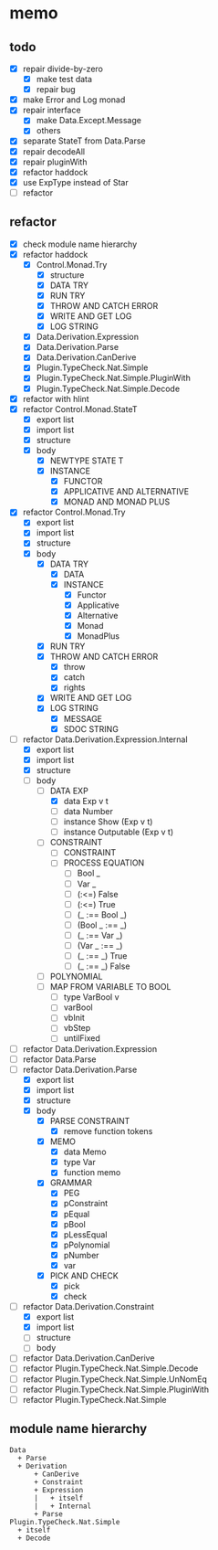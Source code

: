 memo
====

todo
----

* [x] repair divide-by-zero
	+ [x] make test data
	+ [x] repair bug
* [x] make Error and Log monad
* [x] repair interface
	+ [x] make Data.Except.Message
	+ [x] others
* [x] separate StateT from Data.Parse
* [x] repair decodeAll
* [x] repair pluginWith
* [x] refactor haddock
* [x] use ExpType instead of Star
* [ ] refactor

refactor
--------

* [x] check module name hierarchy
* [x] refactor haddock
	+ [x] Control.Monad.Try
		- [x] structure
		- [x] DATA TRY
		- [x] RUN TRY
		- [x] THROW AND CATCH ERROR
		- [x] WRITE AND GET LOG
		- [x] LOG STRING
	+ [x] Data.Derivation.Expression
	+ [x] Data.Derivation.Parse
	+ [x] Data.Derivation.CanDerive
	+ [x] Plugin.TypeCheck.Nat.Simple
	+ [x] Plugin.TypeCheck.Nat.Simple.PluginWith
	+ [x] Plugin.TypeCheck.Nat.Simple.Decode
* [x] refactor with hlint
* [x] refactor Control.Monad.StateT
	+ [x] export list
	+ [x] import list
	+ [x] structure
	+ [x] body
		- [x] NEWTYPE STATE T
		- [x] INSTANCE
			* [x] FUNCTOR
			* [x] APPLICATIVE AND ALTERNATIVE
			* [x] MONAD AND MONAD PLUS
* [x] refactor Control.Monad.Try
	+ [x] export list
	+ [x] import list
	+ [x] structure
	+ [x] body
		- [x] DATA TRY
			* [x] DATA
			* [x] INSTANCE
				+ [x] Functor
				+ [x] Applicative
				+ [x] Alternative
				+ [x] Monad
				+ [x] MonadPlus
		- [x] RUN TRY
		- [x] THROW AND CATCH ERROR
			* [x] throw
			* [x] catch
			* [x] rights
		- [x] WRITE AND GET LOG
		- [x] LOG STRING
			* [x] MESSAGE
			* [x] SDOC STRING
* [ ] refactor Data.Derivation.Expression.Internal
	+ [x] export list
	+ [x] import list
	+ [x] structure
	+ [ ] body
		- [ ] DATA EXP
			* [x] data Exp v t
			* [ ] data Number
			* [ ] instance Show (Exp v t)
			* [ ] instance Outputable (Exp v t)
		- [ ] CONSTRAINT
			* [ ] CONSTRAINT
			* [ ] PROCESS EQUATION
				+ [ ] Bool _
				+ [ ] Var _
				+ [ ] (:<=) False
				+ [ ] (:<=) True
				+ [ ] (_ :== Bool _)
				+ [ ] (Bool _ :== _)
				+ [ ] (_ :== Var _)
				+ [ ] (Var _ :== _)
				+ [ ] (_ :== _) True
				+ [ ] (_ :== _) False
		- [ ] POLYNOMIAL
		- [ ] MAP FROM VARIABLE TO BOOL
			* [ ] type VarBool v
			* [ ] varBool
			* [ ] vbInit
			* [ ] vbStep
			* [ ] untilFixed
* [ ] refactor Data.Derivation.Expression
* [ ] refactor Data.Parse
* [ ] refactor Data.Derivation.Parse
	+ [x] export list
	+ [x] import list
	+ [x] structure
	+ [x] body
		- [x] PARSE CONSTRAINT
			* [x] remove function tokens
		- [x] MEMO
			* [x] data Memo
			* [x] type Var
			* [x] function memo
		- [x] GRAMMAR
			* [x] PEG
			* [x] pConstraint
			* [x] pEqual
			* [x] pBool
			* [x] pLessEqual
			* [x] pPolynomial
			* [x] pNumber
			* [x] var
		- [x] PICK AND CHECK
			* [x] pick
			* [x] check
* [ ] refactor Data.Derivation.Constraint
	* [x] export list
	* [x] import list
	* [ ] structure
	* [ ] body
* [ ] refactor Data.Derivation.CanDerive
* [ ] refactor Plugin.TypeCheck.Nat.Simple.Decode
* [ ] refactor Plugin.TypeCheck.Nat.Simple.UnNomEq
* [ ] refactor Plugin.TypeCheck.Nat.Simple.PluginWith
* [ ] refactor Plugin.TypeCheck.Nat.Simple

module name hierarchy
---------------------

```
Data
  + Parse
  + Derivation
      + CanDerive
      + Constraint
      + Expression
      |   + itself
      |   + Internal
      + Parse
Plugin.TypeCheck.Nat.Simple
  + itself
  + Decode
```
